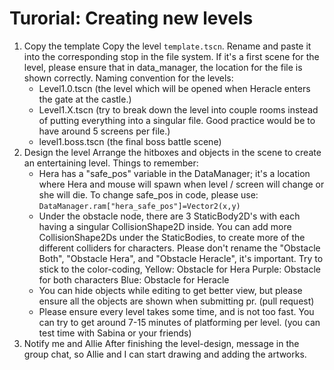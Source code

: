 # Turorial: Creating new levels

1. Copy the template
	Copy the level `template.tscn`. Rename and paste it into the corresponding stop in the file system.
	If it's a first scene for the level, please ensure that in data_manager, the location for the file is shown correctly.
	Naming convention for the levels:
	- Level1.0.tscn (the level which will be opened when Heracle enters the gate at the castle.)
	- Level1.X.tscn (try to break down the level into couple rooms instead of putting everything into a singular file. Good practice would be to have around 5 screens per file.)
	- level1.boss.tscn (the final boss battle scene)
2. Design the level
	Arrange the hitboxes and objects in the scene to create an entertaining level.
	Things to remember:
	- Hera has a "safe_pos" variable in the DataManager; it's a location where Hera and mouse will spawn when level / screen will change or she will die.
		To change safe_pos in code, please use: ```DataManager.ram["hera_safe_pos"]=Vector2(x,y)```
	- Under the obstacle node, there are 3 StaticBody2D's with each having a singular CollisionShape2D inside.
		You can add more CollisionShape2Ds under the StaticBodies, to create more of the different colliders for characters.
		Please don't rename the "Obstacle Both", "Obstacle Hera", and "Obstacle Heracle", it's important.
		Try to stick to the color-coding,
		Yellow: Obstacle for Hera
		Purple: Obstacle for both characters
		Blue: Obstacle for Heracle
	- You can hide objects while editing to get better view, but please ensure all the objects are shown when submitting pr. (pull request)
	- Please ensure every level takes some time, and is not too fast. You can try to get around 7-15 minutes of platforming per level. (you can test time with Sabina or your friends)
3. Notify me and Allie
	After finishing the level-design, message in the group chat, so Allie and I can start drawing and adding the artworks.
